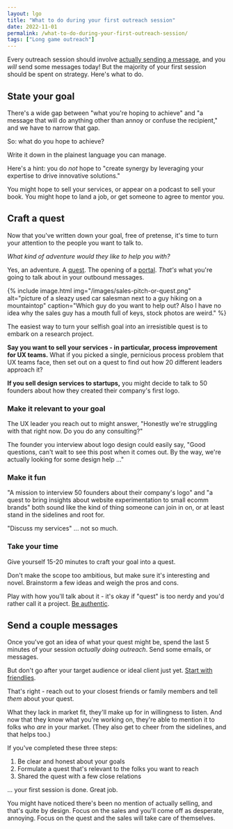 ```yaml
---
layout: lgo
title: "What to do during your first outreach session"
date: 2022-11-01
permalink: /what-to-do-during-your-first-outreach-session/
tags: ["Long game outreach"]
---
```


Every outreach session should involve [actually sending a message](https://garden.briandavidhall.com/every-outreach-session-should-involve-actually-sending-a-message), and you _will_ send some messages today! But the majority of your first session should be spent on strategy. Here's what to do.

## State your goal

There's a wide gap between "what you're hoping to achieve" and "a message that will do anything other than annoy or confuse the recipient," and we have to narrow that gap.

So: what do you hope to achieve?

Write it down in the plainest language you can manage.

Here's a hint: you do _not_ hope to "create synergy by leveraging your expertise to drive innovative solutions."

You might hope to sell your services, or appear on a podcast to sell your book. You might hope to land a job, or get someone to agree to mentor you.

## Craft a quest

Now that you've written down your goal, free of pretense, it's time to turn your attention to the people you want to talk to.

_What kind of adventure would they like to help you with?_

Yes, an adventure. A [quest](https://garden.briandavidhall.com/quests-are-better-than-pitches). The opening of a [portal](https://www.ribbonfarm.com/2014/06/25/portals-and-flags/). _That's_ what you're going to talk about in your outbound messages.

{% include image.html
  img="/images/sales-pitch-or-quest.png"
  alt="picture of a sleazy used car salesman next to a guy hiking on a mountaintop"
  caption="Which guy do you want to help out? Also I have no idea why the sales guy has a mouth full of keys, stock photos are weird." %}

The easiest way to turn your selfish goal into an irresistible quest is to embark on a research project.

**Say you want to sell your services - in particular, process improvement for UX teams.** What if you picked a single, pernicious process problem that UX teams face, then set out on a quest to find out how 20 different leaders approach it?

**If you sell design services to startups,** you might decide to talk to 50 founders about how they created their company's first logo.

### Make it relevant to your goal

The UX leader you reach out to might answer, "Honestly we're struggling with that right now. Do you do any consulting?"

The founder you interview about logo design could easily say, "Good questions, can't wait to see this post when it comes out. By the way, we're actually looking for some design help ..."

### Make it fun

"A mission to interview 50 founders about their company's logo" and "a quest to bring insights about website experimentation to small ecomm brands" both sound like the kind of thing someone can join in on, or at least stand in the sidelines and root for.

"Discuss my services" ... not so much.

### Take your time

Give yourself 15-20 minutes to craft your goal into a quest. 

Don't make the scope too ambitious, but make sure it's interesting and novel. Brainstorm a few ideas and weigh the pros and cons. 

Play with how you'll talk about it - it's okay if "quest" is too nerdy and you'd rather call it a project. [Be authentic](https://garden.briandavidhall.com/be-authentic-and-if-you-can-t-be-authentic-look-for-the-exit).

## Send a couple messages

Once you've got an idea of what your quest might be, spend the last 5 minutes of your session _actually doing outreach_. Send some emails, or messages.

But don't go after your target audience or ideal client just yet. [Start with friendlies](https://garden.briandavidhall.com/start-with-friendlies). 

That's right - reach out to your closest friends or family members and tell _them_ about your quest. 

What they lack in market fit, they'll make up for in willingness to listen. And now that they know what you're working on, they're able to mention it to folks who _are_ in your market. (They also get to cheer from the sidelines, and that helps too.)

If you've completed these three steps:

1. Be clear and honest about your goals
2. Formulate a quest that's relevant to the folks you want to reach
3. Shared the quest with a few close relations

... your first session is done. Great job.

You might have noticed there's been no mention of actually selling, and that's quite by design. Focus on the sales and you'll come off as desperate, annoying. Focus on the quest and the sales will take care of themselves.
